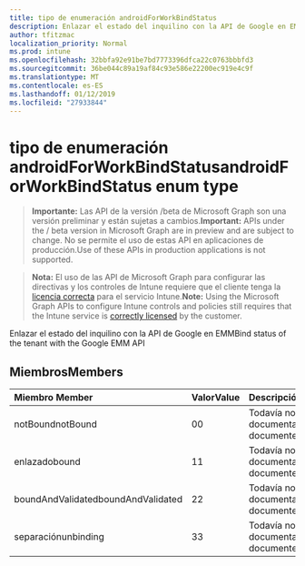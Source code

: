 ```yaml
---
title: tipo de enumeración androidForWorkBindStatus
description: Enlazar el estado del inquilino con la API de Google en EMM
author: tfitzmac
localization_priority: Normal
ms.prod: intune
ms.openlocfilehash: 32bbfa92e91be7bd7773396dfca22c0763bbbfd3
ms.sourcegitcommit: 36be044c89a19af84c93e586e22200ec919e4c9f
ms.translationtype: MT
ms.contentlocale: es-ES
ms.lasthandoff: 01/12/2019
ms.locfileid: "27933844"
---
```

# <a name="androidforworkbindstatus-enum-type"></a><span data-ttu-id="4b8bb-103">tipo de enumeración androidForWorkBindStatus</span><span class="sxs-lookup"><span data-stu-id="4b8bb-103">androidForWorkBindStatus enum type</span></span>

> <span data-ttu-id="4b8bb-104">**Importante:** Las API de la versión /beta de Microsoft Graph son una versión preliminar y están sujetas a cambios.</span><span class="sxs-lookup"><span data-stu-id="4b8bb-104">**Important:** APIs under the / beta version in Microsoft Graph are in preview and are subject to change.</span></span> <span data-ttu-id="4b8bb-105">No se permite el uso de estas API en aplicaciones de producción.</span><span class="sxs-lookup"><span data-stu-id="4b8bb-105">Use of these APIs in production applications is not supported.</span></span>

> <span data-ttu-id="4b8bb-106">**Nota:** El uso de las API de Microsoft Graph para configurar las directivas y los controles de Intune requiere que el cliente tenga la [licencia correcta](https://go.microsoft.com/fwlink/?linkid=839381) para el servicio Intune.</span><span class="sxs-lookup"><span data-stu-id="4b8bb-106">**Note:** Using the Microsoft Graph APIs to configure Intune controls and policies still requires that the Intune service is [correctly licensed](https://go.microsoft.com/fwlink/?linkid=839381) by the customer.</span></span>

<span data-ttu-id="4b8bb-107">Enlazar el estado del inquilino con la API de Google en EMM</span><span class="sxs-lookup"><span data-stu-id="4b8bb-107">Bind status of the tenant with the Google EMM API</span></span>
## <a name="members"></a><span data-ttu-id="4b8bb-108">Miembros</span><span class="sxs-lookup"><span data-stu-id="4b8bb-108">Members</span></span>
|<span data-ttu-id="4b8bb-109">Miembro	</span><span class="sxs-lookup"><span data-stu-id="4b8bb-109">Member</span></span>|<span data-ttu-id="4b8bb-110">Valor</span><span class="sxs-lookup"><span data-stu-id="4b8bb-110">Value</span></span>|<span data-ttu-id="4b8bb-111">Descripción</span><span class="sxs-lookup"><span data-stu-id="4b8bb-111">Description</span></span>|
|:---|:---|:---|
|<span data-ttu-id="4b8bb-112">notBound</span><span class="sxs-lookup"><span data-stu-id="4b8bb-112">notBound</span></span>|<span data-ttu-id="4b8bb-113">0</span><span class="sxs-lookup"><span data-stu-id="4b8bb-113">0</span></span>|<span data-ttu-id="4b8bb-114">Todavía no documentado</span><span class="sxs-lookup"><span data-stu-id="4b8bb-114">Not yet documented</span></span>|
|<span data-ttu-id="4b8bb-115">enlazado</span><span class="sxs-lookup"><span data-stu-id="4b8bb-115">bound</span></span>|<span data-ttu-id="4b8bb-116">1</span><span class="sxs-lookup"><span data-stu-id="4b8bb-116">1</span></span>|<span data-ttu-id="4b8bb-117">Todavía no documentado</span><span class="sxs-lookup"><span data-stu-id="4b8bb-117">Not yet documented</span></span>|
|<span data-ttu-id="4b8bb-118">boundAndValidated</span><span class="sxs-lookup"><span data-stu-id="4b8bb-118">boundAndValidated</span></span>|<span data-ttu-id="4b8bb-119">2</span><span class="sxs-lookup"><span data-stu-id="4b8bb-119">2</span></span>|<span data-ttu-id="4b8bb-120">Todavía no documentado</span><span class="sxs-lookup"><span data-stu-id="4b8bb-120">Not yet documented</span></span>|
|<span data-ttu-id="4b8bb-121">separación</span><span class="sxs-lookup"><span data-stu-id="4b8bb-121">unbinding</span></span>|<span data-ttu-id="4b8bb-122">3</span><span class="sxs-lookup"><span data-stu-id="4b8bb-122">3</span></span>|<span data-ttu-id="4b8bb-123">Todavía no documentado</span><span class="sxs-lookup"><span data-stu-id="4b8bb-123">Not yet documented</span></span>|





